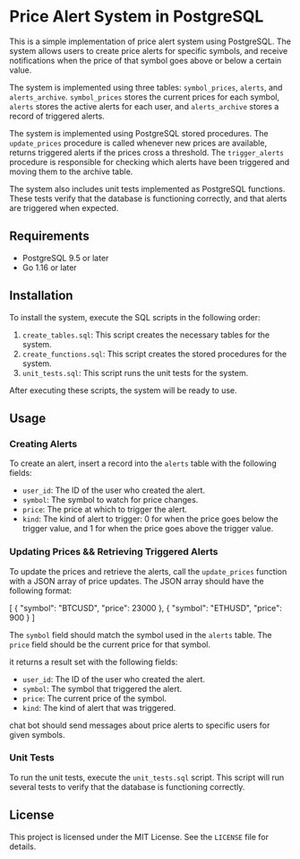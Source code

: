 # Price Alert System in PostgreSQL

This is a simple implementation of price alert system using PostgreSQL. 
The system allows users to create price alerts for specific symbols, 
and receive notifications when the price of that symbol goes above or below a certain value.

The system is implemented using three tables: 
`symbol_prices`, `alerts`, and `alerts_archive`. 
`symbol_prices` stores the current prices for each symbol, 
`alerts` stores the active alerts for each user, and 
`alerts_archive` stores a record of triggered alerts.

The system is implemented using PostgreSQL stored procedures. 
The `update_prices` procedure is called whenever new prices are available, 
returns triggered alerts if the prices cross a threshold. 
The `trigger_alerts` procedure is responsible for checking 
which alerts have been triggered and moving them to the archive table.

The system also includes unit tests implemented as PostgreSQL functions. 
These tests verify that the database is functioning correctly, and that alerts are triggered when expected.

## Requirements

- PostgreSQL 9.5 or later
- Go 1.16 or later

## Installation

To install the system, execute the SQL scripts in the following order:

1. `create_tables.sql`: This script creates the necessary tables for the system.
2. `create_functions.sql`: This script creates the stored procedures for the system.
3. `unit_tests.sql`: This script runs the unit tests for the system.

After executing these scripts, the system will be ready to use.

## Usage

### Creating Alerts

To create an alert, insert a record into the `alerts` table with the following fields:

- `user_id`: The ID of the user who created the alert.
- `symbol`: The symbol to watch for price changes.
- `price`: The price at which to trigger the alert.
- `kind`: The kind of alert to trigger: 0 for when the price goes below the trigger value, and 1 for when the price goes above the trigger value.

### Updating Prices && Retrieving Triggered Alerts

To update the prices and retrieve the alerts, call the `update_prices` function with a JSON array of price updates. 
The JSON array should have the following format:

[
{
"symbol": "BTCUSD",
"price": 23000
},
{
"symbol": "ETHUSD",
"price": 900
}
]


The `symbol` field should match the symbol used in the `alerts` table. 
The `price` field should be the current price for that symbol.

it returns a result set with the following fields:

- `user_id`: The ID of the user who created the alert.
- `symbol`: The symbol that triggered the alert.
- `price`: The current price of the symbol.
- `kind`: The kind of alert that was triggered.

chat bot should send messages about price alerts to specific users for given symbols. 

### Unit Tests

To run the unit tests, execute the `unit_tests.sql` script. This script will run several tests to verify that the database is functioning correctly.

## License

This project is licensed under the MIT License. See the `LICENSE` file for details.
